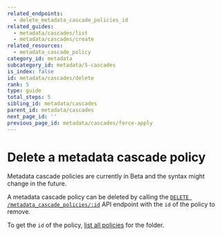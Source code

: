 ```yaml
---
related_endpoints:
  - delete_metadata_cascade_policies_id
related_guides:
  - metadata/cascades/list
  - metadata/cascades/create
related_resources:
  - metadata_cascade_policy
category_id: metadata
subcategory_id: metadata/5-cascades
is_index: false
id: metadata/cascades/delete
rank: 5
type: guide
total_steps: 5
sibling_id: metadata/cascades
parent_id: metadata/cascades
next_page_id: ''
previous_page_id: metadata/cascades/force-apply
---
```


# Delete a metadata cascade policy

<Message warning>

Metadata cascade policies are currently in Beta and the syntax might change in
the future.

</Message>

A metadata cascade policy can be deleted by calling the
[`DELETE /metadata_cascade_policies/:id`][e_delete] API endpoint with the
`id` of the policy to remove.

<Samples id='delete_metadata_cascade_policies_id' >

</Samples>

<Message>

To get the `id` of the policy,
[list all policies][g_list_policies] for the folder.

</Message>

[e_delete]: e://delete_metadata_cascade_policies_id
[g_list_policies]: g://metadata/cascades/list
